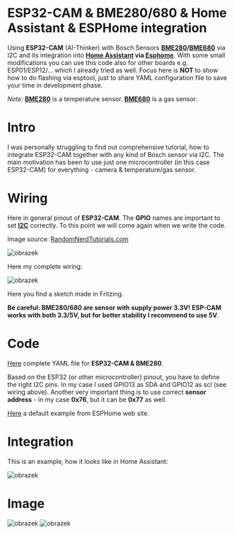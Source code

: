 # ESP32-CAM & BME280/680 & Home Assistant & ESPHome integration
Using **ESP32-CAM** (AI-Thinker) with Bosch Sensors **[BME280](https://www.bosch-sensortec.com/products/environmental-sensors/humidity-sensors-bme280/)/[BME680](https://www.bosch-sensortec.com/products/environmental-sensors/gas-sensors/bme680/)** via I2C and its integration into **[Home Assistant](https://www.home-assistant.io/) via [Esphome](https://esphome.io/)**. With some small modifications you can use this code also for other boards e.g. ESP01/ESP12/... which I already tried as well. Focus here is **NOT** to show how to do flashing via esptool, just to share YAML configuration file to save your time in development phase.

*Note:* **[BME280](https://www.bosch-sensortec.com/products/environmental-sensors/humidity-sensors-bme280/)** is a temperature sensor. **[BME680](https://www.bosch-sensortec.com/products/environmental-sensors/gas-sensors/bme680/)** is a gas sensor.

# Intro

I was personally struggling to find out comprehensive tutorial, how to integrate ESP32-CAM together with any kind of Bosch sensor via I2C. The main motivation has been to use just one microcontroller (in this case ESP32-CAM) for everything - camera & temperature/gas sensor. 

# Wiring

Here in general pinout of **ESP32-CAM**. The **GPIO** names are important to set **[I2C](https://en.wikipedia.org/wiki/I%C2%B2C)** correctly. To this point we will come again when we write the code.

Image source: [RandomNerdTutorials.com](https://randomnerdtutorials.com/esp32-cam-ai-thinker-pinout/)

![obrazek](https://user-images.githubusercontent.com/85900069/157596660-dc251f8d-3c2d-40e0-96c1-7e147c1d8ea9.png)

Here my complete wiring:

![obrazek](https://user-images.githubusercontent.com/85900069/157727827-8f59f96f-6bf1-460e-8eb3-5d39d69d8707.png)

Here you find a sketch made in Fritzing.

**Be careful: BME280/680 are sensor with supply power 3.3V!** **ESP-CAM works with both 3.3/5V, but for better stability I recommend to use 5V**.

# Code

[Here](cam_livingroom_bme280.yaml) complete YAML file for **ESP32-CAM & BME280**.

Based on the ESP32 (or other microcontroller) pinout, you have to define the right I2C pins. In my case I used GPIO13 as SDA and GPIO12 as scl (see wiring above). Another very important thing is to use correct **sensor address** - in my case **0x76**, but it can be **0x77** as well.

[Here](https://esphome.io/components/esp32_camera.html) a default example from ESPHome web site.

# Integration


This is an example, how it looks like in Home Assistant:

![obrazek](https://user-images.githubusercontent.com/85900069/157704845-a7803080-a321-4798-959b-7c81e6a83014.png)

# Image

![obrazek](https://user-images.githubusercontent.com/85900069/157709064-71d61f04-efb6-4ea1-9073-1f526c00dcc8.png)
![obrazek](https://user-images.githubusercontent.com/85900069/157709102-d8f57a47-e469-4f89-9b7e-901a9eccf472.png)

